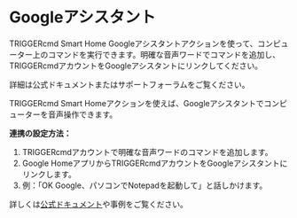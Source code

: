 # Googleアシスタント

TRIGGERcmd Smart Home Googleアシスタントアクションを使って、コンピューター上のコマンドを実行できます。明確な音声ワードでコマンドを追加し、TRIGGERcmdアカウントをGoogleアシスタントにリンクしてください。

詳細は公式ドキュメントまたはサポートフォーラムをご覧ください。

TRIGGERcmd Smart Homeアクションを使えば、Googleアシスタントでコンピューターを音声操作できます。

**連携の設定方法：**

1. TRIGGERcmdアカウントで明確な音声ワードのコマンドを追加します。
2. Google HomeアプリからTRIGGERcmdアカウントをGoogleアシスタントにリンクします。
3. 例：「OK Google、パソコンでNotepadを起動して」と話しかけます。

詳しくは[公式ドキュメント](https://www.triggercmd.com)や事例をご覧ください。

